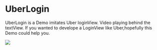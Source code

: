 UberLogin
======================
UberLogin is a Demo imitates Uber loginView. Video playing behind the textView. If you wanted to develope a LoginView like Uber,hopefully this Demo could help you.


![](https://github.com/Liqiankun/UberLogin/raw/master/LoginDemo/UberLogin.gif)  
